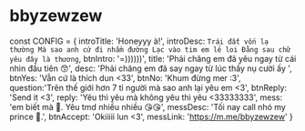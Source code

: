 # bbyzewzew
const CONFIG = {
    introTitle: 'Honeyyy à!',
    introDesc: `Trái đất vốn lạ thường
    Mà sao anh cứ đi nhầm đường
    Lạc vào tim em lẻ loi
    Đằng sau chữ yêu đây là thương`,
    btnIntro: '=))))))',
    title: 'Phải chăng em đã yêu ngay từ cái nhìn đầu tiên 😙',
    desc: 'Phải chăng em đã say ngay từ lúc thấy nụ cười ấy ',
    btnYes: 'Vẫn cứ là thích dun <33',
    btnNo: 'Khum đừng mer :3',
    question:'Trên thế giới hơn 7 tỉ người mà sao anh lại yêu em <3',
    btnReply: 'Send it <3',
    reply: 'Yêu thì yêu mà không yêu thì yêu <33333333',
    mess: 'em biết mà 🥰. Yêu tmd nhiều nhiều 😘😘',
    messDesc: 'Tối nay call nhó my prince 🤴.',
    btnAccept: 'Okiiiii lun <3',
    messLink: 'https://m.me/bbyzewzew'
}
